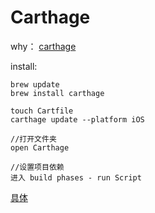 # Carthage

why： [carthage](https://github.com/Carthage/Carthage)

install:

```text
brew update
brew install carthage

touch Cartfile
carthage update --platform iOS

//打开文件夹
open Carthage

//设置项目依赖
进入 build phases - run Script 
```

[具体](http://www.jianshu.com/p/5ccde5f22a17)

